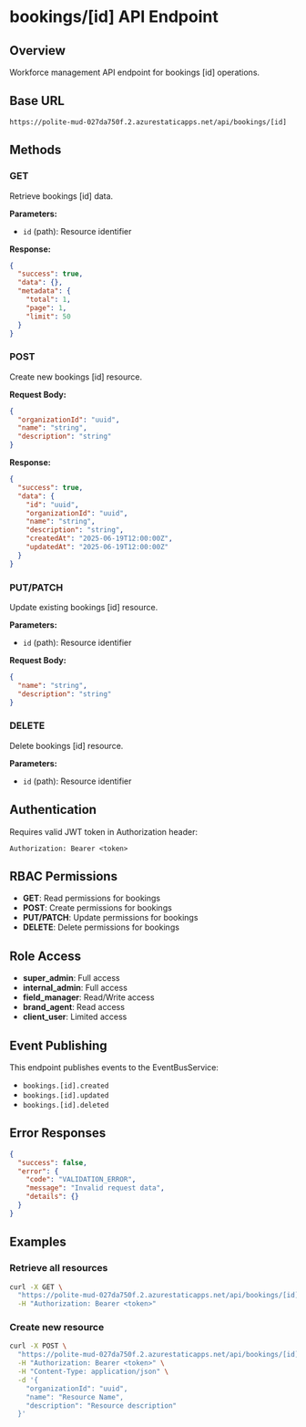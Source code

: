 # bookings/[id] API Endpoint

## Overview

Workforce management API endpoint for bookings [id] operations.

## Base URL

```
https://polite-mud-027da750f.2.azurestaticapps.net/api/bookings/[id]
```

## Methods

### GET

Retrieve bookings [id] data.

**Parameters:**

- `id` (path): Resource identifier

**Response:**

```json
{
  "success": true,
  "data": {},
  "metadata": {
    "total": 1,
    "page": 1,
    "limit": 50
  }
}
```

### POST

Create new bookings [id] resource.

**Request Body:**

```json
{
  "organizationId": "uuid",
  "name": "string",
  "description": "string"
}
```

**Response:**

```json
{
  "success": true,
  "data": {
    "id": "uuid",
    "organizationId": "uuid",
    "name": "string",
    "description": "string",
    "createdAt": "2025-06-19T12:00:00Z",
    "updatedAt": "2025-06-19T12:00:00Z"
  }
}
```

### PUT/PATCH

Update existing bookings [id] resource.

**Parameters:**

- `id` (path): Resource identifier

**Request Body:**

```json
{
  "name": "string",
  "description": "string"
}
```

### DELETE

Delete bookings [id] resource.

**Parameters:**

- `id` (path): Resource identifier

## Authentication

Requires valid JWT token in Authorization header:

```
Authorization: Bearer <token>
```

## RBAC Permissions

- **GET**: Read permissions for bookings
- **POST**: Create permissions for bookings
- **PUT/PATCH**: Update permissions for bookings
- **DELETE**: Delete permissions for bookings

## Role Access

- **super_admin**: Full access
- **internal_admin**: Full access
- **field_manager**: Read/Write access
- **brand_agent**: Read access
- **client_user**: Limited access

## Event Publishing

This endpoint publishes events to the EventBusService:

- `bookings.[id].created`
- `bookings.[id].updated`
- `bookings.[id].deleted`

## Error Responses

```json
{
  "success": false,
  "error": {
    "code": "VALIDATION_ERROR",
    "message": "Invalid request data",
    "details": {}
  }
}
```

## Examples

### Retrieve all resources

```bash
curl -X GET \
  "https://polite-mud-027da750f.2.azurestaticapps.net/api/bookings/[id]" \
  -H "Authorization: Bearer <token>"
```

### Create new resource

```bash
curl -X POST \
  "https://polite-mud-027da750f.2.azurestaticapps.net/api/bookings/[id]" \
  -H "Authorization: Bearer <token>" \
  -H "Content-Type: application/json" \
  -d '{
    "organizationId": "uuid",
    "name": "Resource Name",
    "description": "Resource description"
  }'
```
